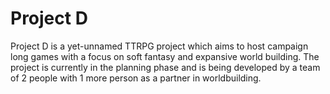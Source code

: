 # Project D
Project D is a yet-unnamed TTRPG project which aims to host campaign long games with a focus on soft fantasy and expansive world building. The project is currently in the planning phase and is being developed by a team of 2 people with 1 more person as a partner in worldbuilding.
